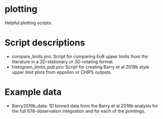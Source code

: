 # plotting
Helpful plotting scripts.

# Script descriptions
- compare_limits.pro: Script for comparing EoR upper limits from the literature in a 2D-stationary or 3D-rotating format.
- histogram_limits_pub.pro: Script for creating Barry et al 2019b style upper limit plots from eppsilon or CHIPS outputs.

# Example data
- Barry2019b_data: 1D binned data from the Barry et al 2019b analysis for the full 678-observation integration and for each of the pointings.
